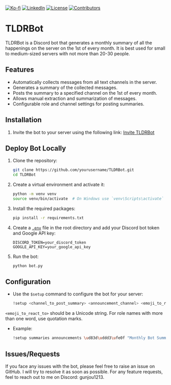 [![Ko-fi](https://img.shields.io/badge/Ko--fi-Support%20Me-red?style=flat-square&logo=ko-fi)](https://ko-fi.com/rajshankar#) [![LinkedIn](https://img.shields.io/badge/LinkedIn-Connect-blue?style=flat-square&logo=linkedin)](https://www.linkedin.com/in/rajshankarm) [![License](https://img.shields.io/github/license/yourusername/yourrepo?style=flat-square)](https://github.com/rajshankarm1213/TLDRBot/blob/main/LICENSE) [![Contributors](https://img.shields.io/github/contributors/yourusername/yourrepo?style=flat-square)](https://github.com/rajshankarm1213/TLDRBot/graphs/contributors)


# TLDRBot

TLDRBot is a Discord bot that generates a monthly summary of all the happenings on the server on the 1st of every month. It is best used for small to medium-sized servers with not more than 20-30 people.

## Features

- Automatically collects messages from all text channels in the server.
- Generates a summary of the collected messages.
- Posts the summary to a specified channel on the 1st of every month.
- Allows manual extraction and summarization of messages.
- Configurable role and channel settings for posting summaries.

## Installation

1. Invite the bot to your server using the following link:
    [Invite TLDRBot](https://discord.com/oauth2/authorize?client_id=1317749879337910283)

## Deploy Bot Locally

1. Clone the repository:
    ```sh
    git clone https://github.com/yourusername/TLDRBot.git
    cd TLDRBot
    ```

2. Create a virtual environment and activate it:
    ```sh
    python -m venv venv
    source venv/bin/activate  # On Windows use `venv\Scripts\activate`
    ```

3. Install the required packages:
    ```sh
    pip install -r requirements.txt
    ```

4. Create a [`.env`](.env ) file in the root directory and add your Discord bot token and Google API key:
    ```env
    DISCORD_TOKEN=your_discord_token
    GOOGLE_API_KEY=your_google_api_key
    ```

5. Run the bot:
    ```sh
    python bot.py
    ```

## Configuration

- Use the `$setup` command to configure the bot for your server:
    ```sh
    !setup <channel_to_post_summary> <announcement_channel> <emoji_to_react_to> <role_name> <role_color>
    ```

`<emoji_to_react_to>` should be a Unicode string. For role names with more than one word, use quotation marks. 

- Example:
    ```sh
    !setup summaries announcements \ud83d\uddd3\ufe0f "Monthly Bot Summary" 0x00ff00
    ```

## Issues/Requests

If you face any issues with the bot, please feel free to raise an issue on GitHub. I will try to resolve it as soon as possible. For any feature requests, feel to reach out to me on Discord: gunjou1213.